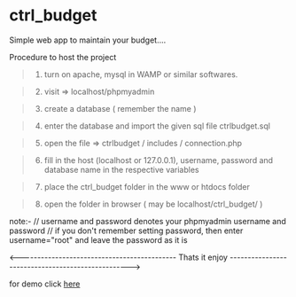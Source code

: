 # ctrl_budget

Simple web app to maintain your budget....

Procedure to host the project

> 1. turn on apache, mysql in WAMP or similar softwares.

> 2. visit => localhost/phpmyadmin

> 3. create a database ( remember the name )

> 4. enter the database and import the given sql file ctrlbudget.sql

> 5. open the file => ctrlbudget / includes / connection.php

> 6. fill in the host (localhost or 127.0.0.1), username, password and database name in the respective variables

> 7. place the ctrl_budget folder in the www or htdocs folder

> 8. open the folder in browser ( may be localhost/ctrl_budget/ )

note:- // username and password denotes your phpmyadmin username and password
// if you don't remember setting password, then enter username="root" and leave the password as it is

<-------------------------------------------- Thats it enjoy -------------------------------------------------->

for demo click [here](http://ctrl-budget-blazephoenix.herokuapp.com)
